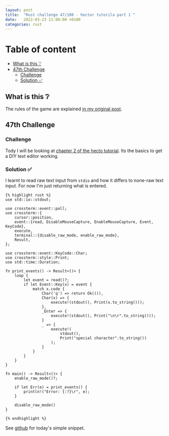 ```yaml
---
layout: post
title:  "Rust challenge 47/100 - hector tutorila part 1 "
date:   2022-03-23 21:00:00 +0100
categories: rust
---
```



#  Table of content
<!-- MarkdownTOC autolink="true" -->

- [What is this :grey_question:](#what-is-this-grey_question)
- [47th Challenge](#47th-challenge)
	- [Challenge](#challenge)
	- [Solution :white_check_mark:](#solution-white_check_mark)

<!-- /MarkdownTOC -->

## What is this :grey_question: 

The rules of the game are explained [in my original post](https://maebli.github.io/rust/2021/10/18/100rust.html). 

## 47th Challenge
### Challenge

Tody I will be looking at [chapter 2 of the hecto tutorial](https://www.philippflenker.com/hecto-chapter-2/).
Its the basics to get a  DIY text editor working. 

### Solution :white_check_mark:

I learnt to read raw text input from `stdio` and how it differs to none-raw text input. For now I'm just returning what is entered. 

	{% highlight rust %}
	use std::io::stdout;

	use crossterm::event::poll;
	use crossterm::{
	    cursor::position,
	    event::{read, DisableMouseCapture, EnableMouseCapture, Event, KeyCode},
	    execute,
	    terminal::{disable_raw_mode, enable_raw_mode},
	    Result,
	};

	use crossterm::event::KeyCode::Char;
	use crossterm::style::Print;
	use std::time::Duration;

	fn print_events() -> Result<()> {
	    loop {
	        let event = read()?;
	        if let Event::Key(x) = event {
	            match x.code {
	                Char('q') => return Ok(()),
	                Char(x) => {
	                    execute!(stdout(), Print(x.to_string()));
	                },
	                _Enter => {
	                    execute!(stdout(), Print("\n\r".to_string()));
	                }
	                _ => {
	                    execute!(
	                        stdout(),
	                        Print("special character".to_string())
	                    );
	                }
	            }
	        }
	    }
	}

	fn main() -> Result<()> {
	    enable_raw_mode()?;

	    if let Err(e) = print_events() {
	        println!("Error: {:?}\r", e);
	    }

	    disable_raw_mode()
	}

	{% endhighlight %}

See [github](https://github.com/maebli/100rustsnippets/tree/master/hector) for today's simple snippet. 

